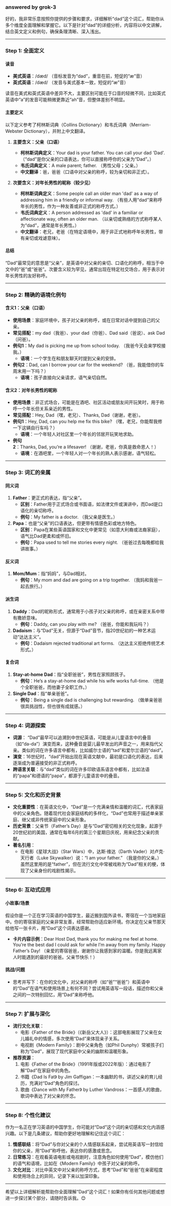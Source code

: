 ### answered by grok-3
好的，我非常乐意按照你提供的步骤和要求，详细解析“dad”这个词汇，帮助你从多个维度全面理解和掌握它。以下是针对“dad”的详细分析，内容将以中文讲解，结合英文定义和例句，确保条理清晰、深入浅出。

---

### Step 1: 全面定义

#### 读音
- **美式英语**：/dæd/ （音标发音为“dad”，重音在前，短促的“æ”音）
- **英式英语**：/dæd/ （发音与美式基本一致，短促的“æ”音）

读音在美式和英式英语中差异不大，主要区别可能在于口音的轻微不同，比如英式英语中“a”的发音可能稍微更靠近“ah”音，但整体差别不明显。

#### 主要定义
以下定义参考了柯林斯词典（Collins Dictionary）和韦氏词典（Merriam-Webster Dictionary），并附上中文翻译。

1. **主要含义：父亲（口语）**
   - **柯林斯词典定义**：Your dad is your father. You can call your dad 'Dad'. （“dad”是你父亲的口语表达，你可以直接称呼你的父亲为“Dad”。）
   - **韦氏词典定义**：A male parent; father. （男性父母；父亲。）
   - **中文翻译**：爸，爸爸（口语中对父亲的称呼，较为亲切和非正式）。
   
2. **次要含义：对年长男性的昵称（较少见）**
   - **柯林斯词典定义**：Some people call an older man 'dad' as a way of addressing him in a friendly or informal way. （有些人用“dad”来称呼年长的男性，作为一种友善或非正式的称呼方式。）
   - **韦氏词典定义**：A person addressed as 'dad' in a familiar or affectionate way, often an older man. （以亲切或熟络的方式称呼某人为“dad”，通常是年长男性。）
   - **中文翻译**：老兄，老爸（在特定语境中，用于非正式地称呼年长男性，带有亲切或戏谑意味）。

#### 总结
“Dad”最常见的意思是“父亲”，是英语中对父亲的亲切、口语化的称呼，相当于中文中的“爸”或“爸爸”。次要含义较为罕见，通常出现在特定社交场合，用于表示对年长男性的友好称呼。

---

### Step 2: 精确的语境化例句

#### 含义1：父亲（口语）
- **使用场景**：家庭环境中，孩子对父亲的称呼，或在日常对话中提到自己的父亲。
- **常见搭配**：my dad（我爸）、your dad（你爸）、Dad said（爸说）、ask Dad（问爸）。
- **例句1**：My dad is picking me up from school today. （我爸今天会来学校接我。）
  - **语境**：一个学生在和朋友聊天时提到父亲的安排。
- **例句2**：Dad, can I borrow your car for the weekend? （爸，我能借你的车周末用一下吗？）
  - **语境**：孩子直接向父亲请求，语气亲切自然。

#### 含义2：对年长男性的昵称
- **使用场景**：非正式场合，可能是在酒吧、社区活动或朋友间开玩笑时，用于称呼一个年长但关系亲近的男性。
- **常见搭配**：Hey, Dad（嘿，老兄）、Thanks, Dad（谢谢，老爸）。
- **例句1**：Hey, Dad, can you help me fix this bike? （嘿，老兄，你能帮我修一下这辆自行车吗？）
  - **语境**：一个年轻人对社区里一个年长的邻居开玩笑地求助。
- **例句2**：Thanks, Dad, you’re a lifesaver! （谢谢，老爸，你真是救命恩人！）
  - **语境**：在酒吧里，一个年轻人对一个年长的熟人表示感谢，语气轻松。

---

### Step 3: 词汇的亲属

#### 同义词
1. **Father**：更正式的表达，指“父亲”。
   - **区别**：Father用于正式场合或书面语，如法律文件或演讲中，而Dad是口语化的亲切称呼。
   - **例句**：My father is a doctor. （我父亲是医生。）
2. **Papa**：也是“父亲”的口语表达，但更带有情感色彩或地方特色。
   - **区别**：Papa在某些英语国家和文化中更常见（如意大利裔或法裔家庭），语气比Dad更柔和或怀旧。
   - **例句**：Papa used to tell me stories every night. （爸爸过去每晚都给我讲故事。）

#### 反义词
1. **Mom/Mum**：指“妈妈”，与Dad相对。
   - **例句**：My mom and dad are going on a trip together. （我妈和我爸一起去旅行。）

#### 派生词
1. **Daddy**：Dad的昵称形式，通常用于小孩子对父亲的称呼，或在亲密关系中带有撒娇意味。
   - **例句**：Daddy, can you play with me? （爸爸，你能和我玩吗？）
2. **Dadaism**：与“Dad”无关，但源于“Dad”音节，指20世纪初的一种艺术运动“达达主义”。
   - **例句**：Dadaism rejected traditional art forms. （达达主义拒绝传统艺术形式。）

#### 复合词
1. **Stay-at-home Dad**：指“全职爸爸”，男性在家照顾孩子。
   - **例句**：He’s a stay-at-home dad while his wife works full-time. （他是个全职爸爸，而他妻子全职工作。）
2. **Single Dad**：指“单亲爸爸”。
   - **例句**：Being a single dad is challenging but rewarding. （做单亲爸爸很具挑战性，但也很有成就感。）

---

### Step 4: 词源探索

- **词源**： “Dad”最早可以追溯到中世纪英语，可能是从儿童语言中的叠音（如“da-da”）演变而来，这种叠音是婴儿最早发出的声音之一，用来指代父亲。类似的词在许多语言中都有，比如威尔士语的“tad”和爱尔兰语的“daid”。
- **演变**：16世纪时，“dad”开始出现在英语文献中，最初是口语化的表达，后来逐渐成为普遍接受的非正式称呼。
- **跨语言关联**：与“dad”类似的词在许多印欧语系语言中都有，比如法语的“papa”和德语的“papa”，都源于儿童语言中的叠音。

---

### Step 5: 文化和历史背景

- **文化重要性**：在英语文化中，“Dad”是一个充满亲情和温暖的词汇，代表家庭中的父亲角色。随着现代社会家庭结构的多样化，“Dad”也常用于描述单亲家庭、继父或非传统家庭中的父亲形象。
- **历史背景**：父亲节（Father’s Day）是与“Dad”密切相关的文化现象，起源于20世纪初的美国，通常在每年6月的第三个星期日庆祝，用来纪念父亲的贡献。
- **著名引用**：
  - 在电影《星球大战》（Star Wars）中，达斯·维达（Darth Vader）对卢克·天行者（Luke Skywalker）说：“I am your father.” （我是你的父亲。）虽然这里用的是“father”，但在流行文化中常被戏称为“Dad”相关的梗，体现了父亲身份的戏剧性揭示。

---

### Step 6: 互动式应用

#### 小故事/场景
假设你是一个正在学习英语的中国学生，最近搬到国外读书，寄宿在一个当地家庭中。你的寄宿家庭的父亲非常友善，经常帮助你适应新环境。你决定在父亲节那天给他写一张卡片，用“Dad”这个词表达感谢。
- **卡片内容示例**：Dear Host Dad, thank you for making me feel at home. You’re the best dad I could ask for while I’m away from my family. Happy Father’s Day! （亲爱的寄宿爸爸，谢谢你让我感到家的温暖。你是我远离家人时能遇到的最好的爸爸。父亲节快乐！）

#### 挑战/问题
- 思考并写下：在你的文化中，对父亲的称呼（如“爸”“爸爸”）和英语中的“Dad”在语气和使用场景上有何不同？尝试用英语写一段话，描述你和父亲之间的一次特别回忆，用“Dad”来称呼他。

---

### Step 7: 扩展与深化

- **流行文化关联**：
  - 电影《Father of the Bride》（《新岳父大人》）：这部电影展现了父亲在女儿婚礼中的情感，多次使用“Dad”来体现亲子关系。
  - 电视剧《Modern Family》：剧中父亲角色（如Phil Dunphy）常被孩子们称为“Dad”，展现了现代家庭中父亲的幽默和温暖形象。
- **推荐资源**：
  1. 电影《Father of the Bride》（1991年版或2022年版）：通过电影了解“Dad”在家庭中的角色。
  2. 书籍《Dad Is Fat》 by Jim Gaffigan：一本幽默的书，讲述父亲的育儿经历，充满对“Dad”角色的探讨。
  3. 歌曲《Dance with My Father》 by Luther Vandross：一首感人的歌曲，歌词中表达了对父亲的怀念。

---

### Step 8: 个性化建议

作为一名正在学习英语的中国学生，你可能对“Dad”这个词的亲切感和文化内涵感兴趣。以下是几条建议，帮助你更好地理解和记住这个词汇：
1. **情感联结**：将“Dad”与你对父亲的个人情感联系起来，尝试用英语写一封信给你的父亲，用“Dad”称呼他，表达你的感激或思念。
2. **日常练习**：在观看英语电影或电视剧时，注意角色如何使用“Dad”，模仿他们的语气和语境，比如在《Modern Family》中孩子对父亲的称呼。
3. **文化对比**：对比中英文中对父亲的称呼方式，思考“Dad”和“爸爸”在亲密程度和使用场合上的异同，记录下来以加深印象。

---

希望以上详细解析能帮助你全面理解“Dad”这个词汇！如果你有任何其他问题或想进一步探讨某个部分，请随时告诉我。😊